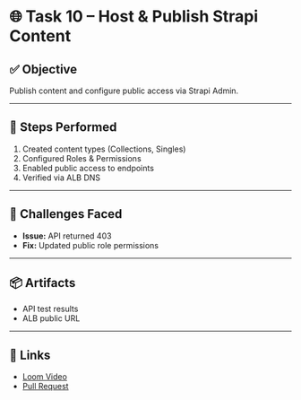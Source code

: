 # 🌐 Task 10 – Host & Publish Strapi Content

## ✅ Objective
Publish content and configure public access via Strapi Admin.

---

## 🔧 Steps Performed

1. Created content types (Collections, Singles)
2. Configured Roles & Permissions
3. Enabled public access to endpoints
4. Verified via ALB DNS

---

## 🧩 Challenges Faced

- **Issue:** API returned 403
- **Fix:** Updated public role permissions

---

## 📦 Artifacts

- API test results
- ALB public URL

---

## 🔗 Links

- [Loom Video](#)
- [Pull Request](#)